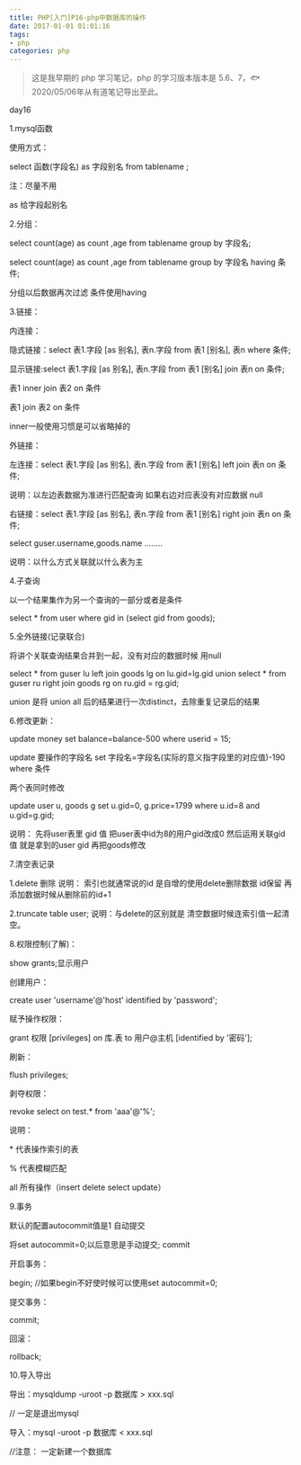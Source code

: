 ```yaml
---
title: PHP[入门]P16-php中数据库的操作
date: 2017-01-01 01:01:16
tags:
- php
categories: php
---
```


> 这是我早期的 php 学习笔记，php 的学习版本版本是 5.6、7，🐟2020/05/06年从有道笔记导出至此。


day16

1.mysql函数

使用方式：

select 函数(字段名) as 字段别名 from tablename ;

注：尽量不用

as 给字段起别名

2.分组：

select count(age) as count ,age from tablename group by 字段名;

select count(age) as count ,age from tablename group by 字段名 having
条件;

分组以后数据再次过滤 条件使用having

3.链接：

内连接：

隐式链接：select 表1.字段 \[as 别名\], 表n.字段 from 表1 \[别名\], 表n
where 条件;

显示链接:select 表1.字段 \[as 别名\], 表n.字段 from 表1 \[别名\] join
表n on 条件;

表1 inner join 表2 on 条件

表1 join 表2 on 条件

inner一般使用习惯是可以省略掉的

外链接：

左连接：select 表1.字段 \[as 别名\], 表n.字段 from 表1 \[别名\] left
join 表n on 条件;

说明：以左边表数据为准进行匹配查询 如果右边对应表没有对应数据 null

右链接：select 表1.字段 \[as 别名\], 表n.字段 from 表1 \[别名\] right
join 表n on 条件;

select guser.username,goods.name \...\.....

说明：以什么方式关联就以什么表为主

4.子查询

以一个结果集作为另一个查询的一部分或者是条件

select \* from user where gid in (select gid from goods);

5.全外链接(记录联合)

将讲个关联查询结果合并到一起，没有对应的数据时候 用null

select \* from guser lu left join goods lg on lu.gid=lg.gid union select
\* from guser ru right join goods rg on ru.gid = rg.gid;

union 是将 union all 后的结果进行一次distinct，去除重复记录后的结果

6.修改更新：

update money set balance=balance-500 where userid = 15;

update 要操作的字段名 set 字段名=字段名(实际的意义指字段里的对应值)-190
where 条件

两个表同时修改

update user u, goods g set u.gid=0, g.price=1799 where u.id=8 and
u.gid=g.gid;

说明： 先将user表里 gid 值 把user表中id为8的用户gid改成0
然后运用关联gid值 就是拿到的user gid 再把goods修改

7.清空表记录

1.delete 删除 说明： 索引也就通常说的id 是自增的使用delete删除数据
id保留 再添加数据时候从删除前的id+1

2.truncate table user; 说明：与delete的区别就是
清空数据时候连索引值一起清空。

8.权限控制(了解)：

show grants;显示用户

创建用户：

create user 'username'@'host' identified by 'password';

赋予操作权限：

grant 权限 \[privileges\] on 库.表 to 用户\@主机 \[identified by
'密码'\];

刷新：

flush privileges;

剥夺权限：

revoke select on test.\* from 'aaa'@'%';

说明：

\* 代表操作索引的表

% 代表模糊匹配

all 所有操作（insert delete select update）

9.事务

默认的配置autocommit值是1 自动提交

将set autocommit=0;以后意思是手动提交; commit

开启事务：

begin; //如果begin不好使时候可以使用set autocommit=0;

提交事务：

commit;

回滚：

rollback;

10.导入导出

导出：mysqldump -uroot -p 数据库 \> xxx.sql

// 一定是退出mysql

导入：mysql -uroot -p 数据库 \< xxx.sql

//注意： 一定新建一个数据库
